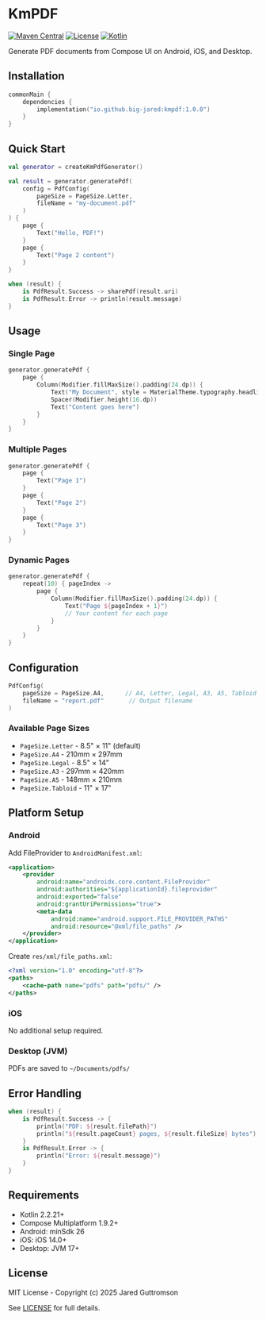 # KmPDF

[![Maven Central](https://img.shields.io/maven-central/v/io.github.big-jared/kmpdf.svg)](https://central.sonatype.com/artifact/io.github.big-jared/kmpdf)
[![License](https://img.shields.io/badge/License-MIT-blue.svg)](https://opensource.org/licenses/MIT)
[![Kotlin](https://img.shields.io/badge/kotlin-2.2.21-blue.svg?logo=kotlin)](http://kotlinlang.org)

Generate PDF documents from Compose UI on Android, iOS, and Desktop.

## Installation

```kotlin
commonMain {
    dependencies {
        implementation("io.github.big-jared:kmpdf:1.0.0")
    }
}
```

## Quick Start

```kotlin
val generator = createKmPdfGenerator()

val result = generator.generatePdf(
    config = PdfConfig(
        pageSize = PageSize.Letter,
        fileName = "my-document.pdf"
    )
) {
    page {
        Text("Hello, PDF!")
    }
    page {
        Text("Page 2 content")
    }
}

when (result) {
    is PdfResult.Success -> sharePdf(result.uri)
    is PdfResult.Error -> println(result.message)
}
```

## Usage

### Single Page

```kotlin
generator.generatePdf {
    page {
        Column(Modifier.fillMaxSize().padding(24.dp)) {
            Text("My Document", style = MaterialTheme.typography.headlineLarge)
            Spacer(Modifier.height(16.dp))
            Text("Content goes here")
        }
    }
}
```

### Multiple Pages

```kotlin
generator.generatePdf {
    page {
        Text("Page 1")
    }
    page {
        Text("Page 2")
    }
    page {
        Text("Page 3")
    }
}
```

### Dynamic Pages

```kotlin
generator.generatePdf {
    repeat(10) { pageIndex ->
        page {
            Column(Modifier.fillMaxSize().padding(24.dp)) {
                Text("Page ${pageIndex + 1}")
                // Your content for each page
            }
        }
    }
}
```

## Configuration

```kotlin
PdfConfig(
    pageSize = PageSize.A4,      // A4, Letter, Legal, A3, A5, Tabloid
    fileName = "report.pdf"       // Output filename
)
```

### Available Page Sizes

- `PageSize.Letter` - 8.5" × 11" (default)
- `PageSize.A4` - 210mm × 297mm
- `PageSize.Legal` - 8.5" × 14"
- `PageSize.A3` - 297mm × 420mm
- `PageSize.A5` - 148mm × 210mm
- `PageSize.Tabloid` - 11" × 17"

## Platform Setup

### Android

Add FileProvider to `AndroidManifest.xml`:

```xml
<application>
    <provider
        android:name="androidx.core.content.FileProvider"
        android:authorities="${applicationId}.fileprovider"
        android:exported="false"
        android:grantUriPermissions="true">
        <meta-data
            android:name="android.support.FILE_PROVIDER_PATHS"
            android:resource="@xml/file_paths" />
    </provider>
</application>
```

Create `res/xml/file_paths.xml`:

```xml
<?xml version="1.0" encoding="utf-8"?>
<paths>
    <cache-path name="pdfs" path="pdfs/" />
</paths>
```

### iOS

No additional setup required.

### Desktop (JVM)

PDFs are saved to `~/Documents/pdfs/`

## Error Handling

```kotlin
when (result) {
    is PdfResult.Success -> {
        println("PDF: ${result.filePath}")
        println("${result.pageCount} pages, ${result.fileSize} bytes")
    }
    is PdfResult.Error -> {
        println("Error: ${result.message}")
    }
}
```

## Requirements

- Kotlin 2.2.21+
- Compose Multiplatform 1.9.2+
- Android: minSdk 26
- iOS: iOS 14.0+
- Desktop: JVM 17+

## License

MIT License - Copyright (c) 2025 Jared Guttromson

See [LICENSE](LICENSE) for full details.
